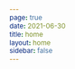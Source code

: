```yaml
---
page: true
date: 2021-06-30
title: home
layout: home
sidebar: false
---
```

<script setup>
import BlogsGrid from "./.vitepress/theme/components/BlogsGrid.vue";
import { useData } from "vitepress";
const { theme } = useData();
const posts = theme.value.posts
</script>
<div class="blogs-container container">
<BlogsGrid :posts="posts" />
</div>

<style>
  * {
    font-family :'Inter var', 'Inter', ui-sans-serif, system-ui, -apple-system, BlinkMacSystemFont, 'Segoe UI', Roboto, 'Helvetica Neue', Helvetica, Arial, 'Noto Sans', sans-serif, 'Apple Color Emoji', 'Segoe UI Emoji', 'Segoe UI Symbol', 'Noto Color Emoji';
  }
.blogs-container {
  margin: 3rem 22rem;
  max-width: calc(var(--vp-layout-max-width) - 64px)

}

@media (max-width: 800px) {
  .blogs-container {
    flex-direction: column;
    margin: 3rem ;

  }
}
</style>